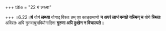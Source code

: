 +++
title = "22 यं लब्ध्वा"

+++
॥6.22॥**यं** योगं **लब्ध्वा** योगाद् विरतः तम् एव काङ्क्षमाणो **न अपरं
लाभं मन्यते यस्मिन् च** योगे **स्थितः** अविरतः अपि गुणवत्पुत्रवियोगादिना
**गुरुणा अपि दुःखेन न विचाल्यते।**

